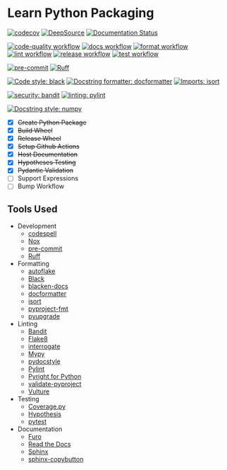 # Learn Python Packaging

[![codecov][codecov-badge-image]][codecov-badge-url]
[![DeepSource][deepsource-badge-image]][deepsource-badge-url]
[![Documentation Status][read-the-docs-badge-image]][read-the-docs-badge-url]

[![code-quality workflow][code-quality-workflow-badge-image]][code-quality-workflow-badge-url]
[![docs workflow][docs-workflow-badge-image]][docs-workflow-badge-url]
[![format workflow][format-workflow-badge-image]][format-workflow-badge-url]
[![lint workflow][lint-workflow-badge-image]][lint-workflow-badge-url]
[![release workflow][release-workflow-badge-image]][release-workflow-badge-url]
[![test workflow][test-workflow-badge-image]][test-workflow-badge-url]

[![pre-commit][pre-commit-badge-image]][pre-commit-badge-url]
[![Ruff][ruff-badge-image]][ruff-badge-url]

[![Code style: black][black-badge-image]][black-badge-url]
[![Docstring formatter: docformatter][docformatter-badge-image]][docformatter-badge-url]
[![Imports: isort][isort-badge-image]][isort-badge-url]

[![security: bandit][bandit-badge-image]][bandit-badge-url]
[![linting: pylint][pylint-badge-image]][pylint-badge-url]

[![Docstring style: numpy][numpydoc-badge-image]][numpydoc-badge-url]

- [x] ~~Create Python Package~~
- [x] ~~Build Wheel~~
- [x] ~~Release Wheel~~
- [x] ~~Setup Github Actions~~
- [x] ~~Host Documentation~~
- [x] ~~Hypotheses Testing~~
- [x] ~~Pydantic Validation~~
- [ ] Support Expressions
- [ ] Bump Workflow

## Tools Used

- Development
    - [codespell](https://github.com/codespell-project/codespell)
    - [Nox](https://github.com/wntrblm/nox)
    - [pre-commit](https://github.com/pre-commit/pre-commit)
    - [Ruff](https://github.com/charliermarsh/ruff)
- Formatting
    - [autoflake](https://www.github.com/PyCQA/autoflake)
    - [Black](https://github.com/psf/black)
    - [blacken-docs](https://github.com/adamchainz/blacken-docs)
    - [docformatter](https://github.com/PyCQA/docformatter)
    - [isort](https://pycqa.github.io/isort/)
    - [pyproject-fmt](https://github.com/tox-dev/pyproject-fmt)
    - [pyupgrade](https://github.com/asottile/pyupgrade)
- Linting
    - [Bandit](https://bandit.readthedocs.io/)
    - [Flake8](https://github.com/pycqa/flake8)
    - [interrogate](https://interrogate.readthedocs.io/)
    - [Mypy](http://www.mypy-lang.org/)
    - [pydocstyle](https://www.pydocstyle.org/en/stable/)
    - [Pylint](https://github.com/PyCQA/pylint)
    - [Pyright for Python](https://github.com/RobertCraigie/pyright-python)
    - [validate-pyproject](https://github.com/abravalheri/validate-pyproject/)
    - [Vulture](https://github.com/jendrikseipp/vulture)
- Testing
    - [Coverage.py](https://github.com/nedbat/coveragepy)
    - [Hypothesis](https://hypothesis.works/)
    - [pytest](https://docs.pytest.org/en/latest/)
- Documentation
    - [Furo](https://github.com/pradyunsg/furo)
    - [Read the Docs](https://readthedocs.org/)
    - [Sphinx](https://www.sphinx-doc.org/)
    - [sphinx-copybutton](https://github.com/executablebooks/sphinx-copybutton)

[bandit-badge-image]: https://img.shields.io/badge/security-bandit-yellow.svg
[bandit-badge-url]: https://github.com/PyCQA/bandit

[black-badge-image]: https://img.shields.io/badge/code%20style-black-000000.svg
[black-badge-url]: https://github.com/psf/black

[code-quality-workflow-badge-image]: https://github.com/yarnabrina/learn-python-packaging/actions/workflows/code-quality.yml/badge.svg
[code-quality-workflow-badge-url]: https://github.com/yarnabrina/learn-python-packaging/actions/workflows/code-quality.yml/

[codecov-badge-image]: https://codecov.io/gh/yarnabrina/learn-python-packaging/branch/main/graph/badge.svg?token=BG1ECA7E14
[codecov-badge-url]: https://codecov.io/gh/yarnabrina/learn-python-packaging

[docformatter-badge-image]: https://img.shields.io/badge/%20formatter-docformatter-fedcba.svg
[docformatter-badge-url]: https://github.com/PyCQA/docformatter

[deepsource-badge-image]: https://deepsource.io/gh/yarnabrina/learn-python-packaging.svg/?label=active+issues&token=tfsfTm2RCqlPTgF3dN31q-0e
[deepsource-badge-url]: https://deepsource.io/gh/yarnabrina/learn-python-packaging/?ref=repository-badge

[docs-workflow-badge-image]: https://github.com/yarnabrina/learn-python-packaging/actions/workflows/docs.yml/badge.svg
[docs-workflow-badge-url]: https://github.com/yarnabrina/learn-python-packaging/actions/workflows/docs.yml/

[format-workflow-badge-image]: https://github.com/yarnabrina/learn-python-packaging/actions/workflows/format.yml/badge.svg
[format-workflow-badge-url]: https://github.com/yarnabrina/learn-python-packaging/actions/workflows/format.yml/

[isort-badge-image]: https://img.shields.io/badge/%20imports-isort-%231674b1?style=flat&labelColor=ef8336
[isort-badge-url]: https://pycqa.github.io/isort/

[lint-workflow-badge-image]: https://github.com/yarnabrina/learn-python-packaging/actions/workflows/lint.yml/badge.svg
[lint-workflow-badge-url]: https://github.com/yarnabrina/learn-python-packaging/actions/workflows/lint.yml/

[numpydoc-badge-image]: https://img.shields.io/badge/%20style-numpy-459db9.svg
[numpydoc-badge-url]: https://numpydoc.readthedocs.io/en/latest/format.html

[pre-commit-badge-image]: https://img.shields.io/badge/pre--commit-enabled-brightgreen?logo=pre-commit
[pre-commit-badge-url]: https://github.com/pre-commit/pre-commit

[pylint-badge-image]: https://img.shields.io/badge/linting-pylint-yellowgreen
[pylint-badge-url]: https://github.com/PyCQA/pylint

[read-the-docs-badge-image]: https://readthedocs.org/projects/learn-python-packaging/badge/?version=latest
[read-the-docs-badge-url]: https://learn-python-packaging.readthedocs.io/en/latest/?badge=latest

[release-workflow-badge-image]: https://github.com/yarnabrina/learn-python-packaging/actions/workflows/release.yml/badge.svg
[release-workflow-badge-url]: https://github.com/yarnabrina/learn-python-packaging/actions/workflows/release.yml/

[ruff-badge-image]: https://img.shields.io/endpoint?url=https://raw.githubusercontent.com/charliermarsh/ruff/main/assets/badge/v0.json
[ruff-badge-url]: https://github.com/charliermarsh/ruff

[test-workflow-badge-image]: https://github.com/yarnabrina/learn-python-packaging/actions/workflows/test.yml/badge.svg
[test-workflow-badge-url]: https://github.com/yarnabrina/learn-python-packaging/actions/workflows/test.yml/
